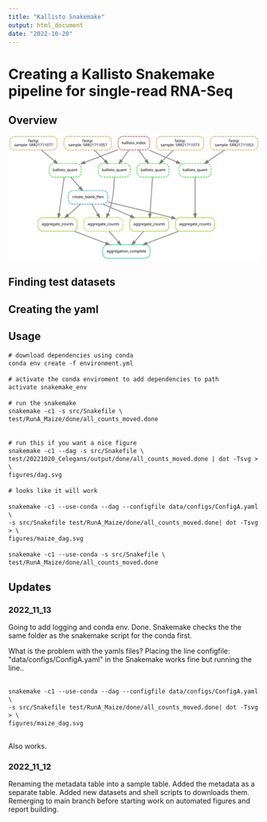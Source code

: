 ```yaml
---
title: "Kallisto Snakemake"
output: html_document
date: "2022-10-20"
---
```



# Creating a Kallisto Snakemake pipeline for single-read RNA-Seq

## Overview 

![image info](./figures/dag.svg)



## Finding test datasets 



## Creating the yaml 


## Usage

```
# download dependencies using conda
conda env create -f environment.yml 

# activate the conda enviroment to add dependencies to path
activate snakemake_env

# run the snakemake 
snakemake -c1 -s src/Snakefile \
test/RunA_Maize/done/all_counts_moved.done


# run this if you want a nice figure
snakemake -c1 --dag -s src/Snakefile \
test/20221020_Celegans/output/done/all_counts_moved.done | dot -Tsvg > \
figures/dag.svg

# looks like it will work

snakemake -c1 --use-conda --dag --configfile data/configs/ConfigA.yaml \
-s src/Snakefile test/RunA_Maize/done/all_counts_moved.done| dot -Tsvg > \
figures/maize_dag.svg

snakemake -c1 --use-conda -s src/Snakefile \
test/RunA_Maize/done/all_counts_moved.done

```

## Updates

### 2022_11_13

Going to add logging and conda env. Done. Snakemake checks the the 
same folder as the snakemake script for the conda first. 

What is the problem with the yamls files? Placing the line
configfile: "data/configs/ConfigA.yaml" in the Snakemake works fine but 
running the line..

```

snakemake -c1 --use-conda --dag --configfile data/configs/ConfigA.yaml \
-s src/Snakefile test/RunA_Maize/done/all_counts_moved.done| dot -Tsvg > \
figures/maize_dag.svg


```
Also works. 


### 2022_11_12

Renaming the metadata table into a sample table.
Added the metadata as a separate table.
Added new datasets and shell scripts to downloads them.
Remerging to main branch before starting work on automated figures and 
report building. 





